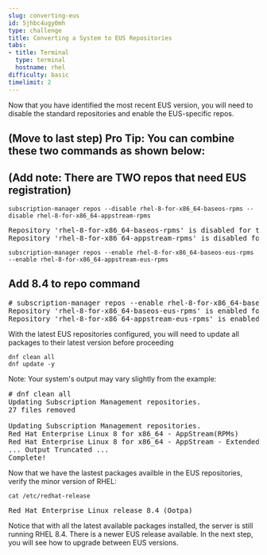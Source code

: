 ```yaml
---
slug: converting-eus
id: 5jhbc4ugy0mh
type: challenge
title: Converting a System to EUS Repositories
tabs:
- title: Terminal
  type: terminal
  hostname: rhel
difficulty: basic
timelimit: 2
---
```

Now that you have identified the most recent EUS version, you will need to disable the standard repositories and enable the EUS-specific repos.

## (Move to last step) **Pro Tip**: You can combine these two commands as shown below:
## (Add note: There are TWO repos that need EUS registration)

```
subscription-manager repos --disable rhel-8-for-x86_64-baseos-rpms --disable rhel-8-for-x86_64-appstream-rpms
```

<pre class=file>
Repository 'rhel-8-for-x86_64-baseos-rpms' is disabled for this system.
Repository 'rhel-8-for-x86_64-appstream-rpms' is disabled for this system.
</pre>

```
subscription-manager repos --enable rhel-8-for-x86_64-baseos-eus-rpms --enable rhel-8-for-x86_64-appstream-eus-rpms
```

## Add 8.4 to repo command

<pre class=file>
# subscription-manager repos --enable rhel-8-for-x86_64-baseos-eus-rpms --enable rhel-8-for-x86_64-appstream-eus-rpms
Repository 'rhel-8-for-x86_64-baseos-eus-rpms' is enabled for this system.
Repository 'rhel-8-for-x86_64-appstream-eus-rpms' is enabled for this system.
</pre>

With the latest EUS repositories configured, you will need to update all packages to their latest version before proceeding 

```
dnf clean all
dnf update -y
```

Note: Your system's output may vary slightly from the example:

<pre class=file>
# dnf clean all
Updating Subscription Management repositories.
27 files removed

Updating Subscription Management repositories.
Red Hat Enterprise Linux 8 for x86_64 - AppStream(RPMs)       53 MB/s |  45 MB     00:00
Red Hat Enterprise Linux 8 for x86_64 - AppStream - Extended Update Support (RPMs)
... Output Truncated ...
Complete!
</pre>

Now that we have the lastest packages availble in the EUS repositories, verify the minor version of RHEL:

```
cat /etc/redhat-release
```

<pre class=file>
Red Hat Enterprise Linux release 8.4 (Ootpa)
</pre>

Notice that with all the latest available packages installed, the server is still running RHEL 8.4. There is a newer EUS release available. In the next step, you will see how to upgrade between EUS versions.
